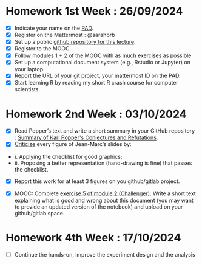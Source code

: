 # Homework 1st Week : 26/09/2024

- [x] Indicate your name on the [PAD](https://codimd.math.cnrs.fr/s/GYhTSQxFu#Welcome-to-the-SMPE-2024-2025-pad).
- [x] Register on the Mattermost : @sarahbrb
- [x] Set up a public [github repository for this lecture](https://github.com/sarahbrb/SMPE_M2-MoSIG_ENSIMAG_DSAI).
- [x] Register to the MOOC.
- [x] Follow modules 1 + 2 of the MOOC with as much exercises as possible.
- [x] Set up a computational document system (e.g., Rstudio or Jupyter) on your laptop.
- [x] Report the URL of your git project, your mattermost ID on the [PAD](https://codimd.math.cnrs.fr/s/GYhTSQxFu#Welcome-to-the-SMPE-2024-2025-pad).
- [x] Start learning R by reading my short R crash course for computer scientists.

# Homework 2nd Week : 03/10/2024

- [x] Read Popper’s text and write a short summary in your GitHub repository : [Summary of Karl Popper's Conjectures and Refutations](https://github.com/sarahbrb/SMPE_M2-MoSIG_ENSIMAG_DSAI/blob/main/Summary%20of%20Karl%20Popper's%20Conjectures%20and%20Refutations.md).
- [x] [Criticize](https://github.com/sarahbrb/SMPE_M2-MoSIG_ENSIMAG_DSAI/blob/main/Image%20critics.md) every figure of Jean-Marc’s slides by:
 * i. Applying the checklist for good graphics;
 * ii. Proposing a better representation (hand-drawing is fine) that passes the checklist.
- [x] Report this work for at least 3 figures on you github/gitlab project.
- [x] MOOC: Complete [exercise 5 of module 2 (Challenger)](https://github.com/sarahbrb/SMPE_M2-MoSIG_ENSIMAG_DSAI/blob/main/Exercise5%20(Challenger).md). Write a short text explaining what is good and wrong about this document (you may want to provide an updated version of the notebook) and upload on your github/gitlab space.


 # Homework 4th Week : 17/10/2024
- [ ] Continue the hands-on, improve the experiment design and the analysis



 
